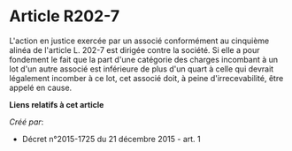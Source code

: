 # Article R202-7

L'action en justice exercée par un associé conformément au cinquième alinéa de l'article L. 202-7 est dirigée contre la
société. Si elle a pour fondement le fait que la part d'une catégorie des charges incombant à un lot d'un autre associé est
inférieure de plus d'un quart à celle qui devrait légalement incomber à ce lot, cet associé doit, à peine d'irrecevabilité,
être appelé en cause.

**Liens relatifs à cet article**

_Créé par_:

  - Décret n°2015-1725 du 21 décembre 2015 - art. 1
